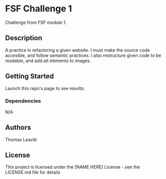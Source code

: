 # FSF Challenge 1

Challenge from FSF module 1.

## Description

A practice in refactoring a given website. I must make the source code accesible, and follow semantic practices. I also restructure given code to be readable, and add alt elements to images.

## Getting Started

Launch this repo's page to see results: 

### Dependencies

N/A

## Authors

Thomas Leavitt

## License

This project is licensed under the [NAME HERE] License - see the LICENSE.md file for details
